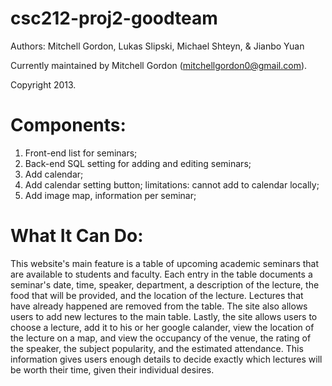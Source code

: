 csc212-proj2-goodteam
=====================
Authors:
Mitchell Gordon,
Lukas Slipski,
Michael Shteyn, &
Jianbo Yuan

Currently maintained by Mitchell Gordon (mitchellgordon0@gmail.com).

Copyright 2013.




Components:
==================================


1. Front-end list for seminars;
2. Back-end SQL setting for adding and editing seminars;
3. Add calendar;
4. Add calendar setting button; limitations: cannot add to calendar locally;
5. Add image map, information per seminar;


What It Can Do:
==================================

This website's main feature is a table of upcoming academic seminars that are available to students and faculty. 
Each entry in the table documents a seminar's date, time, speaker, department, a description of the lecture,
the food that will be provided, and the location of the lecture. Lectures that have already happened are 
removed from the table. The site also allows users to add new lectures to the main table. Lastly, the site
allows users to choose a lecture, add it to his or her google calander, view the location of the lecture on
a map, and view the occupancy of the venue, the rating of the speaker, the subject popularity, and the 
estimated attendance. This information gives users enough details to decide exactly which lectures will be 
worth their time, given their individual desires. 


 
